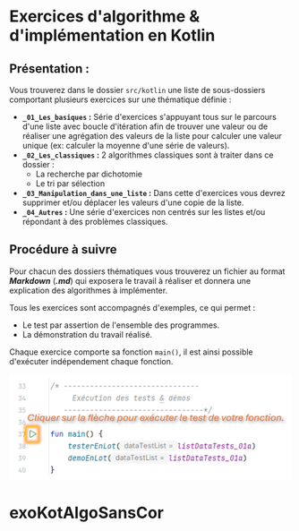 # Exercices d'algorithme & d'implémentation en Kotlin

## Présentation :

Vous trouverez dans le dossier `src/kotlin` une liste de sous-dossiers comportant plusieurs exercices sur une thématique définie :

- **`_01_Les_basiques` :** Série d'exercices s'appuyant tous sur le parcours d'une liste avec boucle d'itération afin de  trouver une valeur ou de réaliser une agrégation des valeurs de la liste pour calculer une valeur unique (ex: calculer la moyenne d'une série de valeurs).
- **`_02_Les_classiques` :** 2 algorithmes classiques sont à traiter dans ce dossier : 
  - La recherche par dichotomie
  - Le tri par sélection
- **`_03_Manipulation_dans_une_liste` :** Dans cette d'exercices vous devrez supprimer et/ou déplacer les valeurs d'une copie de la liste.
- **`_04_Autres` :** Une série d'exercices non centrés sur les listes et/ou répondant à des problèmes classiques.

## Procédure à suivre

Pour chacun des dossiers thématiques vous trouverez un fichier au format ***Markdown*** (***.md***) qui exposera le travail à réaliser et donnera une explication des algorithmes à implémenter.

Tous les exercices sont accompagnés d'exemples, ce qui permet :
- Le test par assertion de l'ensemble des programmes.
- La démonstration du travail réalisé.

Chaque exercice comporte sa fonction `main()`, il est ainsi possible d'exécuter indépendement chaque fonction.

![execution_fun_main.png](readme_img/execution_fun_main.png)
# exoKotAlgoSansCor
